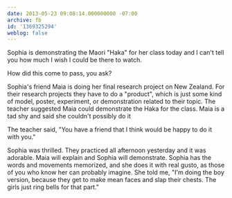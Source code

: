 ```yaml
---
date: 2013-05-23 09:08:14.000000000 -07:00
archive: fb
id: '1369325294'
weblog: false
---
```


Sophia is demonstrating the Maori "Haka" for her class today and I can't tell you how much I wish I could be there to watch.

How did this come to pass, you ask?

Sophia's friend Maia is doing her final research project on New Zealand. For their research projects they have to do a "product", which is just some kind of model, poster, experiment, or demonstration related to their topic. The teacher suggested Maia could demonstrate the Haka for the class. Maia is a tad shy and said she couldn't possibly do it

The teacher said, "You have a friend that I think would be happy to do it with you." 

Sophia was thrilled. They practiced all afternoon yesterday and it was adorable. Maia will explain and Sophia will demonstrate. Sophia has the words and movements memorized, and she does it with real gusto, as those of you who know her can probably imagine. She told me, "I'm doing the boy version, because they get to make mean faces and slap their chests. The girls just ring bells for that part."
